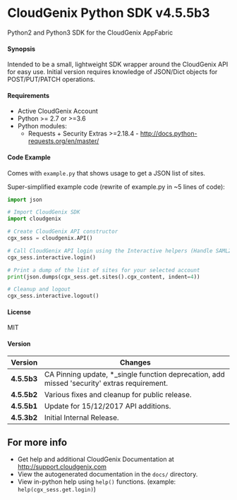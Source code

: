 # CloudGenix Python SDK v4.5.5b3
Python2 and Python3 SDK for the CloudGenix AppFabric

#### Synopsis
Intended to be a small, lightweight SDK wrapper around the CloudGenix API for easy use. 
Initial version requires knowledge of JSON/Dict objects for POST/PUT/PATCH operations.

#### Requirements
* Active CloudGenix Account
* Python >= 2.7 or >=3.6
* Python modules:
    * Requests + Security Extras >=2.18.4 - <http://docs.python-requests.org/en/master/>

#### Code Example
Comes with `example.py` that shows usage to get a JSON list of sites.

Super-simplified example code (rewrite of example.py in ~5 lines of code):
```python
import json

# Import CloudGenix SDK
import cloudgenix

# Create CloudGenix API constructor
cgx_sess = cloudgenix.API()

# Call CloudGenix API login using the Interactive helpers (Handle SAML2.0 login and MSP functions too).
cgx_sess.interactive.login()

# Print a dump of the list of sites for your selected account
print(json.dumps(cgx_sess.get.sites().cgx_content, indent=4))

# Cleanup and logout
cgx_sess.interactive.logout()
```

#### License
MIT

#### Version
Version | Changes
------- | --------
**4.5.5b3**| CA Pinning update, *_single function deprecation, add missed 'security' extras requirement.
**4.5.5b2**| Various fixes and cleanup for public release.
**4.5.5b1**| Update for 15/12/2017 API additions.
**4.5.3b2**| Initial Internal Release.

## For more info
 * Get help and additional CloudGenix Documentation at <http://support.cloudgenix.com>
 * View the autogenerated documentation in the `docs/` directory.
 * View in-python help using `help()` functions. (example: `help(cgx_sess.get.login)`)